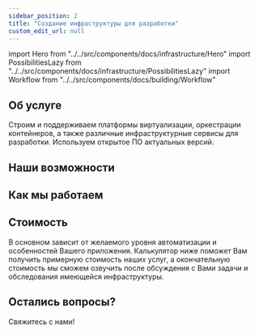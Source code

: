 ```yaml
---
sidebar_position: 2
title: "Создание инфраструктуры для разработки"
custom_edit_url: null
---
```


import Hero from "../../src/components/docs/infrastructure/Hero"
import PossibilitiesLazy from "../../src/components/docs/infrastructure/PossibilitiesLazy"
import Workflow from "../../src/components/docs/building/Workflow"

<Hero />

## Об услуге

Строим и поддерживаем платформы виртуализации, оркестрации контейнеров, а также различные
инфраструктурные сервисы для разработки. Используем открытое ПО актуальных версий.

## Наши возможности

<PossibilitiesLazy />

## Как мы работаем

<Workflow />

## Стоимость

В основном зависит от желаемого уровня автоматизации и особенностей Вашего приложения.
Калькулятор ниже поможет Вам получить примерную стоимость наших услуг, а окончательную стоимость мы сможем озвучить после обсуждения с Вами задачи и обследования имеющейся инфраструктуры.

<CalculatorCloud />

<CalculatorKuber />

## Остались вопросы?

Свяжитесь с нами!
